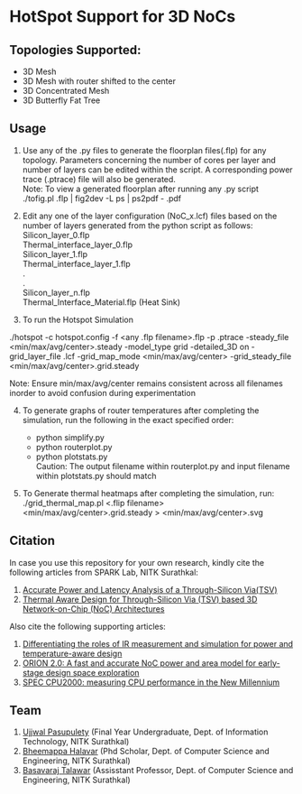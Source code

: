 # HotSpot Support for 3D NoCs
## Topologies Supported:
- 3D Mesh
- 3D Mesh with router shifted to the center 
- 3D Concentrated Mesh
- 3D Butterfly Fat Tree

## Usage

1. Use any of the .py files to generate the floorplan files(.flp) for any topology. Parameters concerning the number of cores per layer and number of layers can be edited within the script. A corresponding power trace (.ptrace) file will also be generated. \
Note: To view a generated floorplan after running any .py script \
./tofig.pl <floorplan filename>.flp  | fig2dev -L ps | ps2pdf - <output filename>.pdf

2. Edit any one of the layer configuration (NoC_x.lcf) files based on the number of layers generated from the python script as follows:\
Silicon_layer_0.flp \
Thermal_interface_layer_0.flp \
Silicon_layer_1.flp \
Thermal_interface_layer_1.flp \
. \
. \
Silicon_layer_n.flp \
Thermal_Interface_Material.flp (Heat Sink)

3. To run the Hotspot Simulation  


./hotspot -c hotspot.config -f <any .flp filename>.flp -p <generated ptrace filename>.ptrace -steady_file <min/max/avg/center>.steady -model_type grid -detailed_3D on -grid_layer_file <NoC layer configuration filename>.lcf -grid_map_mode <min/max/avg/center> -grid_steady_file <min/max/avg/center>.grid.steady

 
Note: Ensure min/max/avg/center remains consistent across all filenames inorder to avoid confusion during experimentation

4. To generate graphs of router temperatures after completing the simulation, run the following in the exact specified order: 
    - python simplify.py
    - python routerplot.py
    - python plotstats.py \
Caution: The output filename within routerplot.py and input filename within plotstats.py should match

5. To Generate thermal heatmaps after completing the simulation, run: \
    ./grid_thermal_map.pl <.flip filename> <min/max/avg/center>.grid.steady > <min/max/avg/center>.svg

## Citation
In case you use this repository for your own research, kindly cite the following articles from SPARK Lab, NITK Surathkal:
1. [Accurate Power and Latency Analysis of a Through-Silicon Via(TSV)](https://ieeexplore.ieee.org/document/8554639)
2. [Thermal Aware Design for Through-Silicon Via (TSV) based 3D Network-on-Chip (NoC) Architectures](https://drive.google.com/file/d/1tZgL_-6pjEv_qYeS4k2Wiie2KGYZFd81/view)

Also cite the following supporting articles:
1. [Differentiating the roles of IR measurement and simulation for power and temperature-aware design](https://ieeexplore.ieee.org/document/4919633)
2. [ORION 2.0: A fast and accurate NoC power and area model for early-stage design space exploration](https://ieeexplore.ieee.org/document/5090700)
3. [SPEC CPU2000: measuring CPU performance in the New Millennium](https://ieeexplore.ieee.org/document/869367)

## Team
1. [Ujjwal Pasupulety](https://www.linkedin.com/in/ujjwalpasupulety/) (Final Year Undergraduate, Dept. of Information Technology, NITK Surathkal)
2. [Bheemappa Halavar](http://cse.nitk.ac.in/researchscholars/bheemappa-h-halavar) (Phd Scholar, Dept. of Computer Science and Engineering, NITK Surathkal)
3. [Basavaraj Talawar](http://bt.nitk.ac.in/index.html) (Assisstant Professor, Dept. of Computer Science and Engineering, NITK Surathkal)
